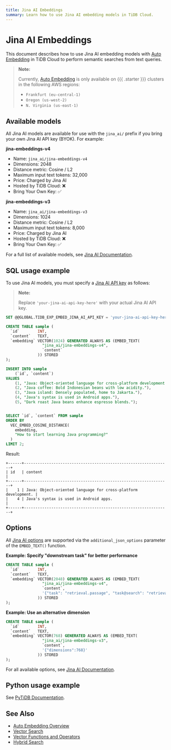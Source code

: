 ```yaml
---
title: Jina AI Embeddings
summary: Learn how to use Jina AI embedding models in TiDB Cloud.
---
```


# Jina AI Embeddings

This document describes how to use Jina AI embedding models with [Auto Embedding](/tidb-cloud/vector-search-auto-embedding-overview.md) in TiDB Cloud to perform semantic searches from text queries.

> **Note:**
>
> Currently, [Auto Embedding](/tidb-cloud/vector-search-auto-embedding-overview.md) is only available on {{{ .starter }}} clusters in the following AWS regions:
>
> - `Frankfurt (eu-central-1)`
> - `Oregon (us-west-2)`
> - `N. Virginia (us-east-1)`

## Available models

All Jina AI models are available for use with the `jina_ai/` prefix if you bring your own Jina AI API key (BYOK). For example:

**jina-embeddings-v4**

- Name: `jina_ai/jina-embeddings-v4`
- Dimensions: 2048
- Distance metric: Cosine / L2
- Maximum input text tokens: 32,000
- Price: Charged by Jina AI
- Hosted by TiDB Cloud: ❌
- Bring Your Own Key: ✅

**jina-embeddings-v3**

- Name: `jina_ai/jina-embeddings-v3`
- Dimensions: 1024
- Distance metric: Cosine / L2
- Maximum input text tokens: 8,000
- Price: Charged by Jina AI
- Hosted by TiDB Cloud: ❌
- Bring Your Own Key: ✅

For a full list of available models, see [Jina AI Documentation](https://jina.ai/embeddings/).

## SQL usage example

To use Jina AI models, you must specify a [Jina AI API key](https://jina.ai/) as follows:

> **Note:**
>
> Replace `'your-jina-ai-api-key-here'` with your actual Jina AI API key.

```sql
SET @@GLOBAL.TIDB_EXP_EMBED_JINA_AI_API_KEY = 'your-jina-ai-api-key-here';

CREATE TABLE sample (
  `id`        INT,
  `content`   TEXT,
  `embedding` VECTOR(1024) GENERATED ALWAYS AS (EMBED_TEXT(
                "jina_ai/jina-embeddings-v4",
                `content`
              )) STORED
);

INSERT INTO sample
    (`id`, `content`)
VALUES
    (1, "Java: Object-oriented language for cross-platform development."),
    (2, "Java coffee: Bold Indonesian beans with low acidity."),
    (3, "Java island: Densely populated, home to Jakarta."),
    (4, "Java's syntax is used in Android apps."),
    (5, "Dark roast Java beans enhance espresso blends.");


SELECT `id`, `content` FROM sample
ORDER BY
  VEC_EMBED_COSINE_DISTANCE(
    embedding,
    "How to start learning Java programming?"
  )
LIMIT 2;
```

Result:

```
+------+----------------------------------------------------------------+
| id   | content                                                        |
+------+----------------------------------------------------------------+
|    1 | Java: Object-oriented language for cross-platform development. |
|    4 | Java's syntax is used in Android apps.                         |
+------+----------------------------------------------------------------+
```

## Options

All [Jina AI options](https://jina.ai/embeddings/) are supported via the `additional_json_options` parameter of the `EMBED_TEXT()` function.

**Example: Specify "downstream task" for better performance**

```sql
CREATE TABLE sample (
  `id`        INT,
  `content`   TEXT,
  `embedding` VECTOR(2048) GENERATED ALWAYS AS (EMBED_TEXT(
                "jina_ai/jina-embeddings-v4",
                `content`,
                '{"task": "retrieval.passage", "task@search": "retrieval.query"}'
              )) STORED
);
```

**Example: Use an alternative dimension**

```sql
CREATE TABLE sample (
  `id`        INT,
  `content`   TEXT,
  `embedding` VECTOR(768) GENERATED ALWAYS AS (EMBED_TEXT(
                "jina_ai/jina-embeddings-v3",
                `content`,
                '{"dimensions":768}'
              )) STORED
);
```

For all available options, see [Jina AI Documentation](https://jina.ai/embeddings/).

## Python usage example

See [PyTiDB Documentation](https://pingcap.github.io/ai/guides/auto-embedding/).

## See Also

- [Auto Embedding Overview](/tidb-cloud/vector-search-auto-embedding-overview.md)
- [Vector Search](/vector-search/vector-search-overview.md)
- [Vector Functions and Operators](/vector-search/vector-search-functions-and-operators.md)
- [Hybrid Search](/tidb-cloud/vector-search-hybrid-search.md)

